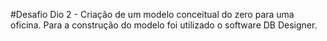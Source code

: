 #Desafio Dio 2 - Criação de um modelo conceitual do zero para uma oficina.
Para a construção do modelo foi utilizado o software DB Designer.
